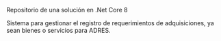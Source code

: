 Repositorio de una solución en .Net Core 8

Sistema para gestionar el registro de requerimientos de adquisiciones, ya sean bienes o servicios para ADRES.
